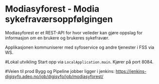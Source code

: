 # Modiasyforest - Modia sykefraværsoppfølgingen

Modiasyforest er et REST-API for hvor veileder kan gjøre oppslag for informasjon om en brukere og brukeres sykefravær.

Applikasjonen kommuniserer med syfoservice og andre tjenester i FSS via WS.

#Lokal utvikling
Start opp via `LocalApplication.main`. Kjører på port 8084.

#Veien til prod
Bygg og Pipeline jobber ligger i jenkins: https://jenkins-digisyfo.adeo.no/job/digisyfo/job/modiasyforest/
